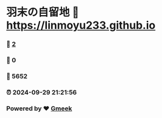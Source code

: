 # 羽末の自留地 :link: https://linmoyu233.github.io 
### :page_facing_up: [2](https://linmoyu233.github.io/tag.html) 
### :speech_balloon: 0 
### :hibiscus: 5652 
### :alarm_clock: 2024-09-29 21:21:56 
### Powered by :heart: [Gmeek](https://github.com/Meekdai/Gmeek)
